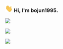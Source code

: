 ### <img src="https://github.com/bojun1995/bojun1995/blob/main/file/img/Hi.gif" width="24px" height="24px"> Hi, I'm bojun1995.

<p>
 <a href="https://github.com/bojun1995" target="_self">
   <img src="https://bojun1995-readme.vercel.app/api?username=bojun1995&show_icons=true&count_private=true&border_radius=5&title_color=41b883&bg_color=2d323c&show_owner=true&text_color=e1e1e1&icon_color=41b883&hide_border=true&locale=cn" />
 </a>
</p>


<a href="https://github.com/bojun1995" target="_self">
 <p>
   <img src="https://github-readme-streak-stats.herokuapp.com/?user=bojun1995&hide_border=true&background=2d323c&stroke=41b883&fire=41b883&ring=41b883&currStreakNum=e1e1e1&sideNums=e1e1e1&currStreakLabel=e1e1e1&sideLabels=e1e1e1&dates=e1e1e1&date_format=[Y.]n.j&locale=cn"/>
 </p>
</a>

 
<a href="https://github.com/bojun1995" target="_self">
 <p>
   <img src="https://bojun1995-readme.vercel.app/api/top-langs/?username=bojun1995&show_icons=true&count_private=true&border_radius=5&layout=compact&title_color=41b883&bg_color=2d323c&show_owner=true&text_color=e1e1e1&icon_color=41b883&hide_border=true&locale=cn" />
 </p>
</a>


